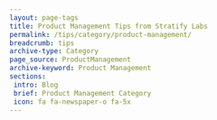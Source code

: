 ```yaml
---
layout: page-tags
title: Product Management Tips from Stratify Labs
permalink: /tips/category/product-management/
breadcrumb: tips
archive-type: Category
page_source: ProductManagement
archive-keyword: Product Management
sections:
 intro: Blog
 brief: Product Management Category
 icon: fa fa-newspaper-o fa-5x
---
```

